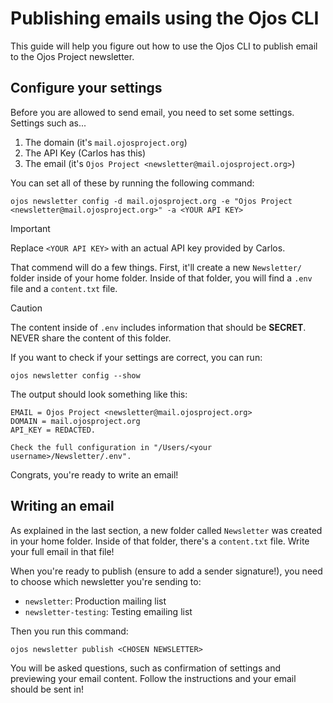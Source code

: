 # Publishing emails using the Ojos CLI

This guide will help you figure out how to use the Ojos CLI to publish email to
the Ojos Project newsletter.

## Configure your settings

Before you are allowed to send email, you need to set some settings. Settings
such as...

1. The domain (it's `mail.ojosproject.org`)
2. The API Key (Carlos has this)
3. The email (it's `Ojos Project <newsletter@mail.ojosproject.org>`)

You can set all of these by running the following command:

```shell
ojos newsletter config -d mail.ojosproject.org -e "Ojos Project <newsletter@mail.ojosproject.org>" -a <YOUR API KEY>
```

> [!IMPORTANT]
> Replace `<YOUR API KEY>` with an actual API key provided by Carlos.

That commend will do a few things. First, it'll create a new `Newsletter/`
folder inside of your home folder. Inside of that folder, you will find a `.env`
file and a `content.txt` file.

> [!CAUTION]
> The content inside of `.env` includes information that should be **SECRET**.
> NEVER share the content of this folder.

If you want to check if your settings are correct, you can run:

```shell
ojos newsletter config --show
```

The output should look something like this:

```text
EMAIL = Ojos Project <newsletter@mail.ojosproject.org>
DOMAIN = mail.ojosproject.org
API_KEY = REDACTED.

Check the full configuration in "/Users/<your username>/Newsletter/.env".
```

Congrats, you're ready to write an email!

## Writing an email

As explained in the last section, a new folder called `Newsletter` was created
in your home folder. Inside of that folder, there's a `content.txt` file. Write
your full email in that file!

When you're ready to publish (ensure to add a sender signature!), you need to
choose which newsletter you're sending to:

- `newsletter`: Production mailing list
- `newsletter-testing`: Testing emailing list

Then you run this command:

```shell
ojos newsletter publish <CHOSEN NEWSLETTER>
```

You will be asked questions, such as confirmation of settings and previewing
your email content. Follow the instructions and your email should be sent in!
